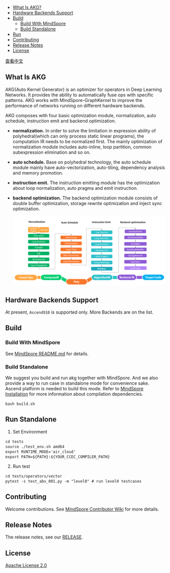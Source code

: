 - [What Is AKG?](#what-is-akg)
- [Hardware Backends Support](#hardware-backends-support)
- [Build](#build)
    - [Build With MindSpore](#build-with-mindspore)
    - [Build Standalone](#build-standalone)
- [Run](#run)
- [Contributing](#contributing)
- [Release Notes](#release-notes)
- [License](#license)

[查看中文](./README_CN.md)

## What Is AKG
AKG(Auto Kernel Generator) is an optimizer for operators in Deep Learning Networks. It provides the ability to automatically fuse ops with specific patterns. AKG works with MindSpore-GraphKernel to improve the performance of networks running on different hardware backends.

AKG composes with four basic optimization module, normalization, auto schedule, instruction emit and backend optimization.
- **normalization.** In order to solve the limitation in expression ability of polyhedral(which can only process static linear programs), the computation IR needs to be normalized first. The mainly optimization of normalization module includes auto-inline, loop partition, common subexpression elimination and so on.
- **auto schedule.** Base on polyhedral technology, the auto schedule module mainly have auto-vectorization, auto-tiling, dependency analysis and memory promotion.
- **instruction emit.** The instruction emitting module has the optimization about loop normalization, auto pragma and emit instruction.
- **backend optimization.** The backend optimization module consists of double buffer optimization, storage rewrite optimization and inject sync optimization.

  <img src="docs/akg-design.png" style="zoom:80%" div align=center/>

## Hardware Backends Support
At present, `Ascend910` is supported only. More Backends are on the list.

## Build

### Build With MindSpore
See [MindSpore README.md](https://gitee.com/mindspore/mindspore/blob/master/README.md) for details.

### Build Standalone
We suggest you build and run akg together with MindSpore. And we also provide a way to run case in standalone mode for convenience sake.
Ascend platform is needed to build this mode. Refer to [MindSpore Installation](https://www.mindspore.cn/install/en) for more information about compilation dependencies.
  ```
  bash build.sh
  ```
## Run Standalone
1. Set Environment
  ```
  cd tests
  source ./test_env.sh amd64
  export RUNTIME_MODE='air_cloud'
  export PATH=${PATH}:${YOUR_CCEC_COMPILER_PATH}
  ```

2. Run test
  ```
  cd tests/operators/vector
  pytest -s test_abs_001.py -m "level0" # run level0 testcases
  ```

## Contributing

Welcome contributions. See [MindSpore Contributor Wiki](https://gitee.com/mindspore/mindspore/blob/master/CONTRIBUTING.md) for
more details.

## Release Notes

The release notes, see our [RELEASE](RELEASE.md).

## License

[Apache License 2.0](LICENSE)
